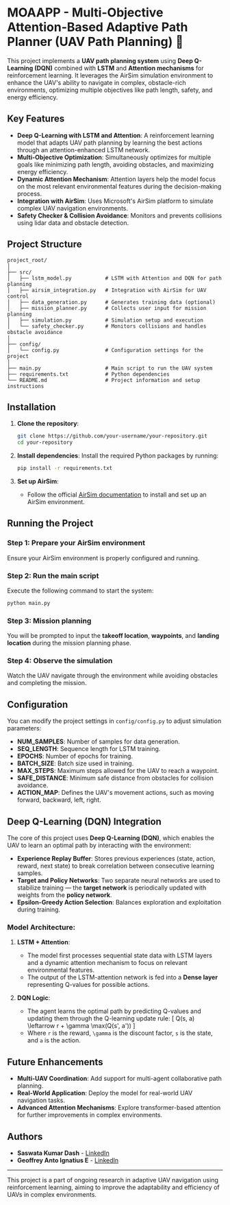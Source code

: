 
# MOAAPP - Multi-Objective Attention-Based Adaptive Path Planner (UAV Path Planning) 🚀

This project implements a **UAV path planning system** using **Deep Q-Learning (DQN)** combined with **LSTM** and **Attention mechanisms** for reinforcement learning. It leverages the AirSim simulation environment to enhance the UAV's ability to navigate in complex, obstacle-rich environments, optimizing multiple objectives like path length, safety, and energy efficiency.

## Key Features

- **Deep Q-Learning with LSTM and Attention**: A reinforcement learning model that adapts UAV path planning by learning the best actions through an attention-enhanced LSTM network.
- **Multi-Objective Optimization**: Simultaneously optimizes for multiple goals like minimizing path length, avoiding obstacles, and maximizing energy efficiency.
- **Dynamic Attention Mechanism**: Attention layers help the model focus on the most relevant environmental features during the decision-making process.
- **Integration with AirSim**: Uses Microsoft's AirSim platform to simulate complex UAV navigation environments.
- **Safety Checker & Collision Avoidance**: Monitors and prevents collisions using lidar data and obstacle detection.

## Project Structure

```plaintext
project_root/
│
├── src/
│   ├── lstm_model.py           # LSTM with Attention and DQN for path planning
│   ├── airsim_integration.py   # Integration with AirSim for UAV control
│   ├── data_generation.py      # Generates training data (optional)
│   ├── mission_planner.py      # Collects user input for mission planning
│   ├── simulation.py           # Simulation setup and execution
│   └── safety_checker.py       # Monitors collisions and handles obstacle avoidance
│
├── config/
│   └── config.py               # Configuration settings for the project
│
├── main.py                     # Main script to run the UAV system
├── requirements.txt            # Python dependencies
└── README.md                   # Project information and setup instructions
```

## Installation

1. **Clone the repository**:
   ```bash
   git clone https://github.com/your-username/your-repository.git
   cd your-repository
   ```

2. **Install dependencies**:
   Install the required Python packages by running:
   ```bash
   pip install -r requirements.txt
   ```

3. **Set up AirSim**:
   - Follow the official [AirSim documentation](https://microsoft.github.io/AirSim/) to install and set up an AirSim environment.

## Running the Project

### Step 1: Prepare your AirSim environment
Ensure your AirSim environment is properly configured and running.

### Step 2: Run the main script
Execute the following command to start the system:
```bash
python main.py
```

### Step 3: Mission planning
You will be prompted to input the **takeoff location**, **waypoints**, and **landing location** during the mission planning phase.

### Step 4: Observe the simulation
Watch the UAV navigate through the environment while avoiding obstacles and completing the mission.

## Configuration

You can modify the project settings in `config/config.py` to adjust simulation parameters:

- **NUM_SAMPLES**: Number of samples for data generation.
- **SEQ_LENGTH**: Sequence length for LSTM training.
- **EPOCHS**: Number of epochs for training.
- **BATCH_SIZE**: Batch size used in training.
- **MAX_STEPS**: Maximum steps allowed for the UAV to reach a waypoint.
- **SAFE_DISTANCE**: Minimum safe distance from obstacles for collision avoidance.
- **ACTION_MAP**: Defines the UAV's movement actions, such as moving forward, backward, left, right.

## Deep Q-Learning (DQN) Integration

The core of this project uses **Deep Q-Learning (DQN)**, which enables the UAV to learn an optimal path by interacting with the environment:

- **Experience Replay Buffer**: Stores previous experiences (state, action, reward, next state) to break correlation between consecutive learning samples.
- **Target and Policy Networks**: Two separate neural networks are used to stabilize training — the **target network** is periodically updated with weights from the **policy network**.
- **Epsilon-Greedy Action Selection**: Balances exploration and exploitation during training.

### Model Architecture:

1. **LSTM + Attention**: 
   - The model first processes sequential state data with LSTM layers and a dynamic attention mechanism to focus on relevant environmental features.
   - The output of the LSTM-attention network is fed into a **Dense layer** representing Q-values for possible actions.

2. **DQN Logic**: 
   - The agent learns the optimal path by predicting Q-values and updating them through the Q-learning update rule: 
     \[
     Q(s, a) \leftarrow r + \gamma \max(Q(s', a'))
     \]
   - Where `r` is the reward, `\gamma` is the discount factor, `s` is the state, and `a` is the action.

## Future Enhancements

- **Multi-UAV Coordination**: Add support for multi-agent collaborative path planning.
- **Real-World Application**: Deploy the model for real-world UAV navigation tasks.
- **Advanced Attention Mechanisms**: Explore transformer-based attention for further improvements in complex environments.

## Authors

- **Saswata Kumar Dash** - [LinkedIn](https://www.linkedin.com/in/saswata-kumar-dash)
- **Geoffrey Anto Ignatius E** - [LinkedIn](https://www.linkedin.com/in/geoffrey-anto)

---

This project is a part of ongoing research in adaptive UAV navigation using reinforcement learning, aiming to improve the adaptability and efficiency of UAVs in complex environments.
